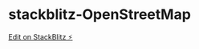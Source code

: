# stackblitz-OpenStreetMap

[Edit on StackBlitz ⚡️](https://stackblitz.com/edit/stackblitz-starters-fvkmee)